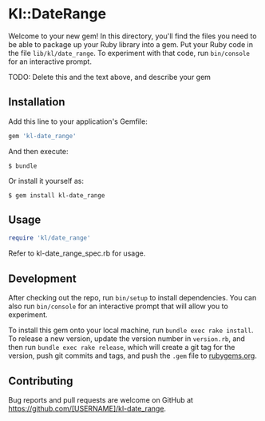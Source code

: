 # Kl::DateRange

Welcome to your new gem! In this directory, you'll find the files you need to be able to package up your Ruby library into a gem. Put your Ruby code in the file `lib/kl/date_range`. To experiment with that code, run `bin/console` for an interactive prompt.

TODO: Delete this and the text above, and describe your gem

## Installation

Add this line to your application's Gemfile:

```ruby
gem 'kl-date_range'
```

And then execute:

    $ bundle

Or install it yourself as:

    $ gem install kl-date_range

## Usage
```ruby
require 'kl/date_range'
```
Refer to kl-date_range_spec.rb for usage.

## Development

After checking out the repo, run `bin/setup` to install dependencies. You can also run `bin/console` for an interactive prompt that will allow you to experiment.

To install this gem onto your local machine, run `bundle exec rake install`. To release a new version, update the version number in `version.rb`, and then run `bundle exec rake release`, which will create a git tag for the version, push git commits and tags, and push the `.gem` file to [rubygems.org](https://rubygems.org).

## Contributing

Bug reports and pull requests are welcome on GitHub at https://github.com/[USERNAME]/kl-date_range.

